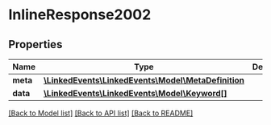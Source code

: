 # InlineResponse2002

## Properties
Name | Type | Description | Notes
------------ | ------------- | ------------- | -------------
**meta** | [**\LinkedEvents\LinkedEvents\Model\MetaDefinition**](MetaDefinition.md) |  | [optional] 
**data** | [**\LinkedEvents\LinkedEvents\Model\Keyword[]**](Keyword.md) |  | [optional] 

[[Back to Model list]](../README.md#documentation-for-models) [[Back to API list]](../README.md#documentation-for-api-endpoints) [[Back to README]](../README.md)


